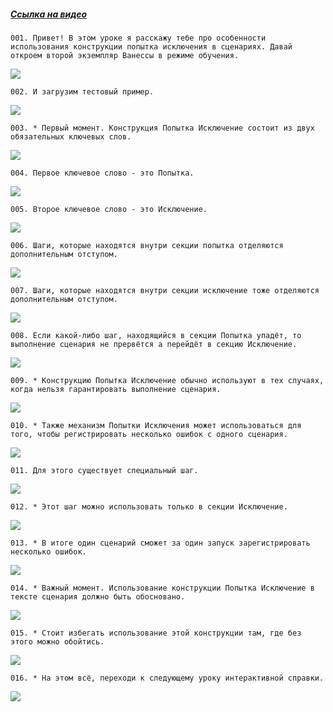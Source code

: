 ﻿##### [Ссылка на видео](https://youtu.be/vYzMWNJP7sk)

	001. Привет! В этом уроке я расскажу тебе про особенности использования конструкции попытка исключения в сценариях. Давай откроем второй экземпляр Ванессы в режиме обучения.

![](https://vanessa-files.do.bit-erp.ru/Doc/1.2.040.1/MD/Глава03/images/000_ПопыткаИсключение.png)

	002. И загрузим тестовый пример.

![](https://vanessa-files.do.bit-erp.ru/Doc/1.2.040.1/MD/Глава03/images/004_ПопыткаИсключение.png)

	003. * Первый момент. Конструкция Попытка Исключение состоит из двух обязательных ключевых слов.

![](https://vanessa-files.do.bit-erp.ru/Doc/1.2.040.1/MD/Глава03/images/005_ПопыткаИсключение.png)

	004. Первое ключевое слово - это Попытка.

![](https://vanessa-files.do.bit-erp.ru/Doc/1.2.040.1/MD/Глава03/images/008_ПопыткаИсключение.png)

	005. Второе ключевое слово - это Исключение.

![](https://vanessa-files.do.bit-erp.ru/Doc/1.2.040.1/MD/Глава03/images/013_ПопыткаИсключение.png)

	006. Шаги, которые находятся внутри секции попытка отделяются дополнительным отступом.

![](https://vanessa-files.do.bit-erp.ru/Doc/1.2.040.1/MD/Глава03/images/018_ПопыткаИсключение.png)

	007. Шаги, которые находятся внутри секции исключение тоже отделяются дополнительным отступом.

![](https://vanessa-files.do.bit-erp.ru/Doc/1.2.040.1/MD/Глава03/images/023_ПопыткаИсключение.png)

	008. Если какой-либо шаг, находящийся в секции Попытка упадёт, то выполнение сценария не прервётся а перейдёт в секцию Исключение.

![](https://vanessa-files.do.bit-erp.ru/Doc/1.2.040.1/MD/Глава03/images/028_ПопыткаИсключение.png)

	009. * Конструкцию Попытка Исключение обычно используют в тех случаях, когда нельзя гарантировать выполнение сценария.

![](https://vanessa-files.do.bit-erp.ru/Doc/1.2.040.1/MD/Глава03/images/031_ПопыткаИсключение.png)

	010. * Также механизм Попытки Исключения может использоваться для того, чтобы регистрировать несколько ошибок с одного сценария.

![](https://vanessa-files.do.bit-erp.ru/Doc/1.2.040.1/MD/Глава03/images/032_ПопыткаИсключение.png)

	011. Для этого существует специальный шаг.

![](https://vanessa-files.do.bit-erp.ru/Doc/1.2.040.1/MD/Глава03/images/035_ПопыткаИсключение.png)

	012. * Этот шаг можно использовать только в секции Исключение.

![](https://vanessa-files.do.bit-erp.ru/Doc/1.2.040.1/MD/Глава03/images/038_ПопыткаИсключение.png)

	013. * В итоге один сценарий сможет за один запуск зарегистрировать несколько ошибок.

![](https://vanessa-files.do.bit-erp.ru/Doc/1.2.040.1/MD/Глава03/images/039_ПопыткаИсключение.png)

	014. * Важный момент. Использование конструкции Попытка Исключение в тексте сценария должно быть обосновано.

![](https://vanessa-files.do.bit-erp.ru/Doc/1.2.040.1/MD/Глава03/images/040_ПопыткаИсключение.png)

	015. * Стоит избегать использование этой конструкции там, где без этого можно обойтись.

![](https://vanessa-files.do.bit-erp.ru/Doc/1.2.040.1/MD/Глава03/images/041_ПопыткаИсключение.png)

	016. * На этом всё, переходи к следующему уроку интерактивной справки.

![](https://vanessa-files.do.bit-erp.ru/Doc/1.2.040.1/MD/Глава03/images/042_ПопыткаИсключение.png)
